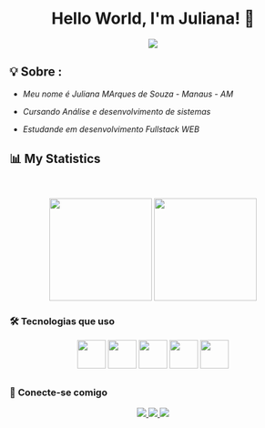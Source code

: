 <h1 align="center">Hello World, I'm Juliana! 🚀</h1>

<p align="center">
  <img src="https://readme-typing-svg.demolab.com?font=Fira+Code&pause=1000&center=true&vCenter=true&width=500&lines=Front-end+Developer;Vue.js+Lover;Tech+Enthusiast" />
</p>

## 💡 Sobre :
 - *Meu nome é Juliana MArques de Souza - Manaus - AM* 

 - *Cursando Análise e desenvolvimento de sistemas* 
 
 - *Estudande em desenvolvimento Fullstack WEB* 

 
## 📊 My Statistics
  
<br>
<p align="center">
  <img height="180em" src="https://github-readme-stats.vercel.app/api?username=SEU_USUARIO&show_icons=true&theme=dark" />
  <img height="180em" src="https://github-readme-stats.vercel.app/api/top-langs/?username=SEU_USUARIO&layout=compact&langs_count=6&theme=dark"/>
</p>
  
### 🛠️ **Tecnologias que uso**
<p align="center">
  <img src="https://cdn.jsdelivr.net/gh/devicons/devicon/icons/html5/html5-original.svg" width="50" />
  <img src="https://cdn.jsdelivr.net/gh/devicons/devicon/icons/css3/css3-original.svg" width="50" />
  <img src="https://cdn.jsdelivr.net/gh/devicons/devicon/icons/javascript/javascript-original.svg" width="50" />
  <img src="https://cdn.jsdelivr.net/gh/devicons/devicon/icons/vuejs/vuejs-original.svg" width="50" />
  <img src="https://cdn.jsdelivr.net/gh/devicons/devicon/icons/bootstrap/bootstrap-original.svg" width="50" />
</p>
 
##


### 📲 **Conecte-se comigo**
<p align="center">
  <a href="https://www.linkedin.com/feed/">
    <img src="https://img.shields.io/badge/LinkedIn-0077B5?style=for-the-badge&logo=linkedin&logoColor=white" />
  </a>
  <a href="https://github.com/juliMarquesSouza">
    <img src="https://img.shields.io/badge/GitHub-181717?style=for-the-badge&logo=github&logoColor=white" />
  </a>
  <a href="mailto:ju.marquess2023@gmail.com">
    <img src="https://img.shields.io/badge/Gmail-D14836?style=for-the-badge&logo=gmail&logoColor=white" />
  </a>
</p>
